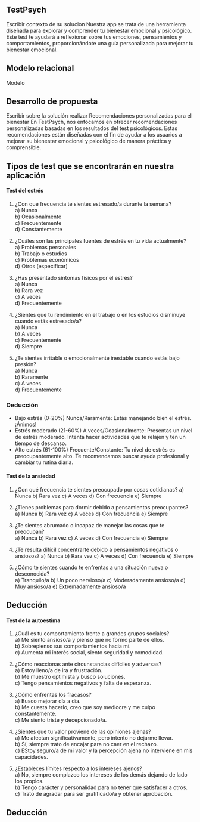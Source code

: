 ## TestPsych
Escribir contexto de su solucion
Nuestra app se trata de una herramienta diseñada para explorar y comprender tu bienestar emocional y psicológico. Este test te ayudará a reflexionar sobre tus emociones, pensamientos y comportamientos,
proporcionándote una guía personalizada para mejorar tu bienestar emocional.
## Modelo relacional
 Modelo
## Desarrollo de propuesta
Escribir sobre la solución realizar
Recomendaciones personalizadas para el bienestar
En TestPsych, nos enfocamos en ofrecer recomendaciones personalizadas basadas en los resultados del test psicológicos. Estas recomendaciones están diseñadas con el fin de ayudar a los usuarios a mejorar
su bienestar emocional y psicológico de manera práctica y comprensible.
## Tipos de test que se encontrarán en nuestra aplicación
#### Test del estrés
1. ¿Con qué frecuencia te sientes estresado/a durante la semana?   
a) Nunca  
b) Ocasionalmente  
c) Frecuentemente  
d) Constantemente  

2. ¿Cuáles son las principales fuentes de estrés en tu vida actualmente?  
a) Problemas personales  
b) Trabajo o estudios  
c) Problemas económicos  
d) Otros (especificar)

3. ¿Has presentado síntomas físicos por el estrés?  
a) Nunca  
b) Rara vez  
c) A veces  
d) Frecuentemente

4. ¿Sientes que tu rendimiento en el trabajo o en los estudios disminuye cuando estás estresado/a?  
a) Nunca  
b) A veces  
c) Frecuentemente  
d) Siempre

5. ¿Te sientes irritable o emocionalmente inestable cuando estás bajo presión?  
a) Nunca  
b) Raramente  
c) A veces  
d) Frecuentemente 
### Deducción
- Bajo estrés (0-20%) Nunca/Raramente: Estás manejando bien el estrés. ¡Ánimos!
- Estrés moderado (21-60%) A veces/Ocasionalmente: Presentas un nivel de estrés moderado. Intenta hacer actividades que te relajen y ten un tiempo de descanso.
- Alto estrés (61-100%) Frecuente/Constante: Tu nivel de estrés es preocupantemente alto. Te recomendamos buscar ayuda profesional y cambiar tu rutina diaria.

#### Test de la ansiedad 
1.	¿Con qué frecuencia te sientes preocupado por cosas cotidianas?
a)	Nunca
b)	Rara vez
c)	A veces
d)	Con frecuencia
e)	Siempre

2.	¿Tienes problemas para dormir debido a pensamientos preocupantes?  
a)	Nunca
b)	Rara vez
c)	A veces
d)	Con frecuencia
e)	Siempre

3.	¿Te sientes abrumado o incapaz de manejar las cosas que te preocupan?   
a)	Nunca
b)	Rara vez
c)	A veces
d)	Con frecuencia
e)	Siempre

4.	¿Te resulta difícil concentrarte debido a pensamientos negativos o ansiosos? 
a)	Nunca
b)	Rara vez
c)	A veces
d)	Con frecuencia
e)	Siempre

5.	¿Cómo te sientes cuando te enfrentas a una situación nueva o desconocida?   
a)	Tranquilo/a
b)	Un poco nervioso/a
c)	Moderadamente ansioso/a
d)	Muy ansioso/a
e)	Extremadamente ansioso/a
## Deducción

#### Test de la autoestima  
1. ¿Cuál es tu comportamiento frente a grandes grupos sociales?    
a) Me siento ansioso/a y pienso que no formo parte de ellos.   
b) Sobrepienso sus comportamientos hacia mí.   
c) Aumenta mi interés social, siento seguridad y comodidad.   

2. ¿Cómo reaccionas ante circunstancias difíciles y adversas?   
a) Estoy lleno/a de ira y frustración.   
b) Me muestro optimista y busco soluciones.   
c) Tengo pensamientos negativos y falta de esperanza.   

3. ¿Cómo enfrentas los fracasos?   
a) Busco mejorar día a día.   
b) Me cuesta hacerlo, creo que soy mediocre y me culpo constantemente.   
c) Me siento triste y decepcionado/a.   

4. ¿Sientes que tu valor proviene de las opiniones ajenas?   
a) Me afectan significativamente, pero intento no dejarme llevar.   
b) Sí, siempre trato de encajar para no caer en el rechazo.   
c) EStoy seguro/a de mi valor y la percepción ajena no interviene en mis capacidades.   

5. ¿Estableces límites respecto a los intereses ajenos?   
a) No, siempre complazco los intereses de los demás dejando de lado los propios.   
b) Tengo carácter y personalidad para no tener que satisfacer a otros.   
c) Trato de agradar para ser gratificado/a y obtener aprobación.
## Deducción 
